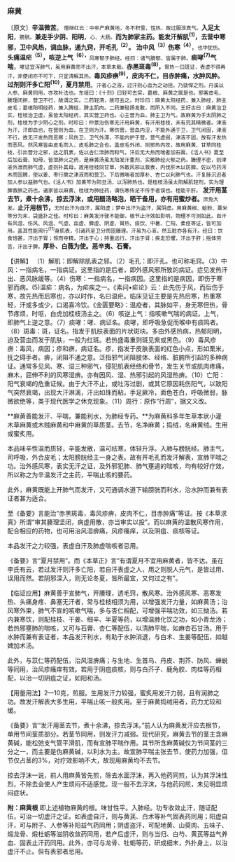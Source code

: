 ### 麻黄

〔原文〕**辛温微苦**。<small> 僧继红云：中牟产麻黄地，冬不积雪，性热，故过服泄真气。</small>**入足太阳**，<small>膀胱。</small>**兼走手少阴、阳明**，<small>心、大肠。</small>**而为肺家主药。能发汗解肌<sup>(1)</sup>，去营中寒邪，卫中风热，调血脉，通九窍，开毛孔<sup>（2）</sup>。**
**治中风<sup>（3）</sup>伤寒<sup>（4）</sup>**，<small>也中犹伤。</small>**头痛温疟<sup>（5）</sup>，咳逆上气<sup>（6），</sup>**<small>风寒郁于肺经。经曰：诸气膹郁，皆属于肺。</small>**痰哮<sup>(7)</sup>气喘**，<small>哮证宜泻肺气，虽用麻黄而不出汗，本草未载。</small>**赤黑斑毒<sup>(8)</sup>，**<small>胃热一曰斑证，表虚不得再汗，非便闭亦不可下，只宜清解其热。</small>**毒风疹痹<sup>(9)</sup>，皮肉不仁，目赤肿痛，水肿风肿。过剂则汗多亡阳<sup>(10)</sup>，夏月禁用**。<small>汗者心之液，过汗则心血为之动摇，乃骁悍之剂。丹溪以人参、麻黄同用，亦攻补法也。东垣曰：《十剂》曰轻可去实，葛根、麻黄之属是也。邪客皮毛，腠理闭拒，营卫不行，故谓之实。二药轻清，故可去之。时珍曰：麻黄太阳经药，兼入肺经，肺主皮毛；葛根阳明经药，兼入脾经，脾主肌肉。二药兼轻扬发散，而所入不同。王好古曰：麻黄治卫实，桂枝治卫虚，虽皆太阳经药，其实营卫药也。心主营为血，肺主卫为气。故麻黄为手太阴肺之剂，桂枝为手少阴心之剂。时珍曰：仲景治伤寒无汗用麻黄，有汗用桂枝，未有究其精微者。津液为汗，汗即血也，在营则为血，在卫则为汗。寒伤营，营血内涩，不能外通于卫，卫气闭固，津液不行，故无汗发热而恶寒；风伤卫，卫气外滞，不能内护于营，营气虚弱，津液不固，故有汗发热而恶风。然风寒皆由皮毛而入，皮毛肺之合也。盖皮毛外闭，则邪热内攻，故用麻黄、甘草同桂枝，引出营分之邪，达之肌表，佐以杏仁泄肺而和气，汗后无大热而喘者加石膏。《活人书》夏至后加石膏、知母，皆泄肺火之药，是麻黄汤虽太阳发汗重剂，实散肺经火郁之药。腠理不密，则津液外泄而肺气虚，虚则补其母，故用桂枝同甘草，外散风邪以救表，内伐肝木以防脾，佐以芍药泻木而固脾，使以姜、枣行脾之津液而和营卫。下后微喘者加厚朴、杏仁以利肺气也。汗复脉沉迟者加人参以益肺气也。《活人书》加黄芩为阳旦汤，以泻肺热也。是桂枝汤虽太阳解肌轻剂，实为理脾救肺之药也。诸家皆以麻黄、桂枝为肺经药，谓伤寒传足不传手者误也。桂能平肝。</small> **发汗用茎去节，煮十余沸，掠去浮沫，或用醋汤略泡，晒干备用，亦有用蜜炒者。**<small>庶免大发。</small>**止汗用根节，**<small>无时出汗为自汗，属阳虚；梦中出汗为盗汗，属阴虚。用麻黄根、蛤粉、粟米等分为末，袋盛扑之佳。时珍曰：麻黄发汗驶不能御，根节止汗效如影响，物理不可测如此。自汗有风湿、伤风、风温、气虚、血虚、脾虚、阴虚、胃热、痰饮、中暑、亡阳、柔痉等证，皆可加用。盖其性能周行<sup>(11)</sup>身肌表，引诸药至卫分而固腠理。汗虽为心液，然五脏亦各有汗。经曰：饮食饱甚，汗出于胃；惊而夺精，汗出于心；持重远行，汗出于肾；疾走恐懼，汗出于肝；摇体劳苦，汗出于脾。</small>**厚朴、白薇为使。恶辛夷、石膏。**

【讲解】 （1）解肌：即解除肌表之邪。（2）毛孔：即汗孔。也可称毛窍。（3）中风：一指病名，一指病证。这里指的是后者，即外感风邪所致的病证。症见发热汗出、恶风脉缓等。（4）伤寒：一指病名，一指病因。这里指的是病因，即伤于寒邪而病。(5)温疟：病名，为疟疾之一。《素问•疟论》云：此先伤于风，而后伤于寒，故先热而后寒也，亦以时作，名曰温疟。临床见证主要是先热后寒，热重寒轻，汗或多或少，口渴喜冷饮。《金匮要略》：温疫者，其脉如平，身无寒但热，骨节疼烦，时呕，白虎加桂枝汤主之。（6）咳逆上气：指咳嗽气喘的病证。上气，即肺气上逆之意。（7）痰哮：哮、病证名。痰哮，即呼吸急促而喉中有痰鸣者。（8）斑毒：斑，证名。指发于肌肤表面的片状斑块。多由外感热病，热郁阳明，迫及营血而发于肌肤，一般为红斑。若热盛毒重则斑见紫或黑色。（9）毒风疹痹：毒风，病因；疹和痹，病证名。疹，指发于皮肤表面的红色小点，形如栗米，抚之碍手者。痹，闭阻不通之意。泛指邪气闭阻肢体、经络、脏腑所引起的多种病证。通常多见风、寒、湿三种邪气，侵犯肌表经络和骨节，发生关节或肌肉疼痛，麻木，屈伸不利的风寒湿痹。亦有因风、湿、热邪引起的风湿热痹。（10）亡阳：阳气衰竭的危重证候。由于大汗不止，或吐泻过剧，或其它原因耗伤阳气，以致阳气突然衰竭，出现大汗淋漓，汗出如珠而粘，手足厥冷，面色苍白，呼吸微弱，脉微欲绝等，类于现代医学之休克现象。（11）周行：原作“行周”，据文义改。

**麻黄善能发汗、平喘，兼能利水，为肺经专药。**为麻黄科多年生草本状小灌木草麻黄或木贼麻黄和中麻黄的草质茎。去节，名净麻黄；捣绒，名麻黄绒。生用或蜜炙用。

本品味辛性温而质轻，辛能发散，温可祛寒，体轻升浮。入肺与膀胱经。肺主气，司呼吸，外合皮毛；太阳膀胱经主一身之表。故有开毛孔而发汗解表，宣肺平喘之功。治外感风寒，表实无汗之证，及外邪犯肺、肺气壅遏的喘咳，均有较好疗效，所以称之为辛温发汗之主药，平喘止咳的要药。

此外，麻黄既能上开肺气而发汗，又可通调水道下输膀胱而利水，治水肿而兼有表证者甚为适合。

至《备要》言能治“赤黑斑毒，毒风疹痹，皮肉不仁，目赤肿痛”等证。按《本草求真》所谓“审其腠理坚闭，病虚用散，亦当审实以投”。而以麻黄的温散风寒作用，配合相应的药物，也可用治风湿痹痛，风疹瘙痒，以及阴疽、痰核等证。

本品发汗之力较强，表虚自汗及肺虚喘咳者忌用。

《备要》言“夏月禁用”。而《本草正》言“有谓夏月不宜用麻黄者，皆不达。虽在李氏有云，若过发汗则汗多亡阳，若自汗表虚之人，用之则脱人元气，是皆过用、误用而然。若阴邪深入，则无论冬夏，皆所最宜，又何过之有”。

【临证应用】麻黄善于宣肺气，开腠理，透毛窍，散风寒。治外感风寒、恶寒发热、头痛身疼、鼻塞无汗者，常与桂枝相须为用，以增强发汗力量，如麻黄汤；治风寒外束，肺气不宣的咳嗽气喘，多与杏仁相配，可增强平喘功效，如三拗汤。若内兼寒饮，则配桂枝、干姜、细辛、半夏等药，以增温肺化饮之功，如小青龙汤；若热邪壅肺的喘咳，又可与石膏、杏仁等配伍，以清肺平喘，如麻杏石甘汤。用于水肿而兼有表证者，本品发汗利水，有助于水肿消退，与白术、生姜等配伍，如越婢加术汤。

此外，与苡仁等药配伍，治风湿痹痛；与生地、生首乌、丹皮、荆芥、防风、蝉蜕等同用，治风疹瘙痒有效。若用于阴疽痰核，则与白芥子、鹿角胶、肉桂等药相配，以治一切阴疽之证，如阳和汤。

【用量用法】2—10克，煎服。生用发汗力较强，蜜炙用发汗力弱，且有润肺之功。故发汗解表大多生用，平喘止咳一般炙用。至于麻黄捣绒用者，药力尤较和缓。

《备要》言“发汗用茎去节，煮十余沸，掠去浮沫。”前人认为麻黄发汗应去根节，单用节间茎质部分。若茎节同用，则发汗力减弱。现代研究，麻黄去节的茎主含麻黄碱，能松弛支气管平滑肌，而有宣肺平喘作用。其节所含麻黄碱仅为节间茎的三分之一，而主要是伪麻黄碱，以利水为主。故宣肺平喘主张去节，使药力加强，伹节仅占茎的3%，对疗效影响不大，故现用麻黄均不去节。

掠去浮沫一说，前人用麻黄皆先煎，除去水面浮沫，再入他药同煎，认为其浮沫性烈，不除去会使人产生烦闷不适感觉。现一般不去浮沫，与他药同煎，未见明显烦闷症状。

**附：麻黄根** 即上述植物麻黄的根。味甘性平。入肺经。功专收敛止汗，随证配伍，可治一切虚汗之证。如表虚自汗，则与黄芪、白术等补气固表药同用；阳虚自汗，可与附子、人参等补阳益气药同用；阴虚盗汗，可配地黄、山萸肉、五味子、煅龙骨、煅杜蛎等滋阴收敛药同用，若产后虚汗，则与当归、白芍、黄芪等益气养血、固表止汗药同用。此外，亦可与龙骨、牡蛎等药，研成细末，外扑身上，以治虚汗不止。但有表邪者忌用。